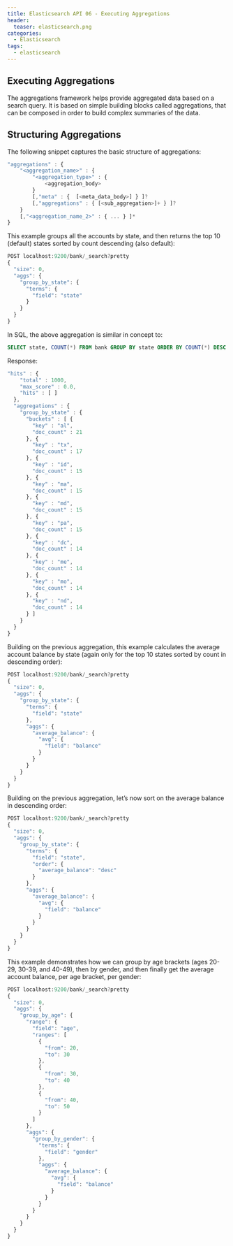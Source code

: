 ```yaml
---
title: Elasticsearch API 06 - Executing Aggregations
header:
  teaser: elasticsearch.png
categories:
  - Elasticsearch
tags:
  - elasticsearch
---
```


## Executing Aggregations

The aggregations framework helps provide aggregated data based on a search query. It is based on simple building blocks called aggregations, that can be composed in order to build complex summaries of the data.

## Structuring Aggregations

The following snippet captures the basic structure of aggregations:

```js
"aggregations" : {
    "<aggregation_name>" : {
        "<aggregation_type>" : {
            <aggregation_body>
        }
        [,"meta" : {  [<meta_data_body>] } ]?
        [,"aggregations" : { [<sub_aggregation>]+ } ]?
    }
    [,"<aggregation_name_2>" : { ... } ]*
}
```

This example groups all the accounts by state, and then returns the top 10 (default) states sorted by count descending (also default):

```js
POST localhost:9200/bank/_search?pretty
{
  "size": 0,
  "aggs": {
    "group_by_state": {
      "terms": {
        "field": "state"
      }
    }
  }
}
```

In SQL, the above aggregation is similar in concept to:

```sql
SELECT state, COUNT(*) FROM bank GROUP BY state ORDER BY COUNT(*) DESC
```

Response:

```js
"hits" : {
    "total" : 1000,
    "max_score" : 0.0,
    "hits" : [ ]
  },
  "aggregations" : {
    "group_by_state" : {
      "buckets" : [ {
        "key" : "al",
        "doc_count" : 21
      }, {
        "key" : "tx",
        "doc_count" : 17
      }, {
        "key" : "id",
        "doc_count" : 15
      }, {
        "key" : "ma",
        "doc_count" : 15
      }, {
        "key" : "md",
        "doc_count" : 15
      }, {
        "key" : "pa",
        "doc_count" : 15
      }, {
        "key" : "dc",
        "doc_count" : 14
      }, {
        "key" : "me",
        "doc_count" : 14
      }, {
        "key" : "mo",
        "doc_count" : 14
      }, {
        "key" : "nd",
        "doc_count" : 14
      } ]
    }
  }
}
```

Building on the previous aggregation, this example calculates the average account balance by state (again only for the top 10 states sorted by count in descending order):

```js
POST localhost:9200/bank/_search?pretty
{
  "size": 0,
  "aggs": {
    "group_by_state": {
      "terms": {
        "field": "state"
      },
      "aggs": {
        "average_balance": {
          "avg": {
            "field": "balance"
          }
        }
      }
    }
  }
}
```

Building on the previous aggregation, let’s now sort on the average balance in descending order:

```js
POST localhost:9200/bank/_search?pretty
{
  "size": 0,
  "aggs": {
    "group_by_state": {
      "terms": {
        "field": "state",
        "order": {
          "average_balance": "desc"
        }
      },
      "aggs": {
        "average_balance": {
          "avg": {
            "field": "balance"
          }
        }
      }
    }
  }
}
```

This example demonstrates how we can group by age brackets (ages 20-29, 30-39, and 40-49), then by gender, and then finally get the average account balance, per age bracket, per gender:

```js
POST localhost:9200/bank/_search?pretty
{
  "size": 0,
  "aggs": {
    "group_by_age": {
      "range": {
        "field": "age",
        "ranges": [
          {
            "from": 20,
            "to": 30
          },
          {
            "from": 30,
            "to": 40
          },
          {
            "from": 40,
            "to": 50
          }
        ]
      },
      "aggs": {
        "group_by_gender": {
          "terms": {
            "field": "gender"
          },
          "aggs": {
            "average_balance": {
              "avg": {
                "field": "balance"
              }
            }
          }
        }
      }
    }
  }
}
```
